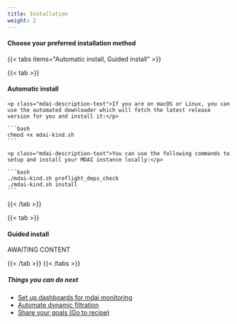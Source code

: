 ```yaml
---
title: Installation
weight: 2
---
```


#### Choose your preferred installation method

{{< tabs items="Automatic install, Guided install" >}}

<!-- Tab A -->
  {{< tab >}}

  #### Automatic install

    <p class="mdai-description-text">If you are on macOS or Linux, you can use the automated downloader which will fetch the latest release version for you and install it:</p>

    ```bash
    chmod +x mdai-kind.sh
    ```

    <p class="mdai-description-text">You can use the following commands to setup and install your MDAI instance locally:</p>

    ```bash
    ./mdai-kind.sh preflight_deps_check
    ./mdai-kind.sh install
    ```
  {{< /tab >}}

<!-- Tab B -->
  {{< tab >}}

#### Guided install

AWAITING CONTENT

  {{< /tab >}}
{{< /tabs >}}

##### Things you can do next
- [Set up dashboards for mdai monitoring](/docs/recipes)
- [Automate dynamic filtration]() 
- [Share your goals (Go to recipe)](/docs/dashboard)